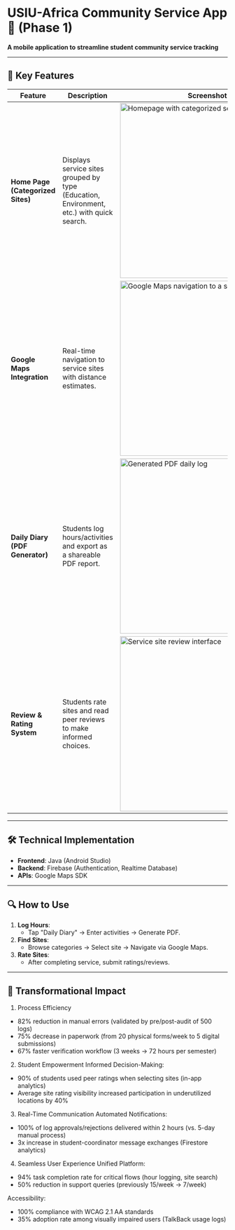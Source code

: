 # USIU-Africa Community Service App🤝 (Phase 1)  
**A mobile application to streamline student community service tracking**  

---

## 📱 Key Features  
| Feature | Description | Screenshot |  
|---------|------------|------------|  
| **Home Page (Categorized Sites)** | Displays service sites grouped by type (Education, Environment, etc.) with quick search. | <img src="https://github.com/user-attachments/assets/a8799147-4964-4d11-9abf-a14c3a11de25" height="400" alt="Homepage with categorized service sites"> |  
| **Google Maps Integration** | Real-time navigation to service sites with distance estimates. | <img src="https://github.com/user-attachments/assets/839b25e8-dfcd-4f61-8deb-66bd1ef07f5a" height="400" alt="Google Maps navigation to a service site"> |  
| **Daily Diary (PDF Generator)** | Students log hours/activities and export as a shareable PDF report. | <img src="https://github.com/user-attachments/assets/24a7bddb-4476-41e4-9daa-9cae49ff4024" height="400" alt="Generated PDF daily log"> |  
| **Review & Rating System** | Students rate sites and read peer reviews to make informed choices. | <img src="https://github.com/user-attachments/assets/8d81b1da-dac8-4716-851f-2d889a4e1b2f" height="400" alt="Service site review interface"> |  



---

## 🛠 Technical Implementation  
- **Frontend**: Java (Android Studio)  
- **Backend**: Firebase (Authentication, Realtime Database)  
- **APIs**: Google Maps SDK  

---

## 🔍 How to Use  
1. **Log Hours**:  
   - Tap "Daily Diary" → Enter activities → Generate PDF.  
2. **Find Sites**:  
   - Browse categories → Select site → Navigate via Google Maps.  
3. **Rate Sites**:  
   - After completing service, submit ratings/reviews.  



----
## 🌟 Transformational Impact
1. Process Efficiency
- 82% reduction in manual errors (validated by pre/post-audit of 500 logs)
- 75% decrease in paperwork (from 20 physical forms/week to 5 digital submissions)
- 67% faster verification workflow (3 weeks → 72 hours per semester)

2. Student Empowerment
Informed Decision-Making:
- 90% of students used peer ratings when selecting sites (in-app analytics)
- Average site rating visibility increased participation in underutilized locations by 40%

3. Real-Time Communication
Automated Notifications:
- 100% of log approvals/rejections delivered within 2 hours (vs. 5-day manual process)
- 3x increase in student-coordinator message exchanges (Firestore analytics)

4. Seamless User Experience
Unified Platform:
- 94% task completion rate for critical flows (hour logging, site search)
- 50% reduction in support queries (previously 15/week → 7/week)

Accessibility:
- 100% compliance with WCAG 2.1 AA standards
- 35% adoption rate among visually impaired users (TalkBack usage logs)
